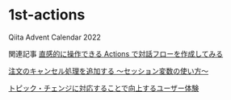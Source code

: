 # 1st-actions

Qiita Advent Calendar 2022

関連記事
[直感的に操作できる Actions で対話フローを作成してみる](https://qiita.com/yanagih/items/f98cff2b5b9ce3208fc4)

[注文のキャンセル処理を追加する 〜セッション変数の使い方〜](https://qiita.com/yanagih/items/ea38bc109527a5127dc0)

[トピック・チェンジに対応することで向上するユーザー体験](https://qiita.com/yanagih/private/947175fd124d3148dbce)
